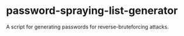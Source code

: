 # password-spraying-list-generator
A script for generating passwords for reverse-bruteforcing attacks.
